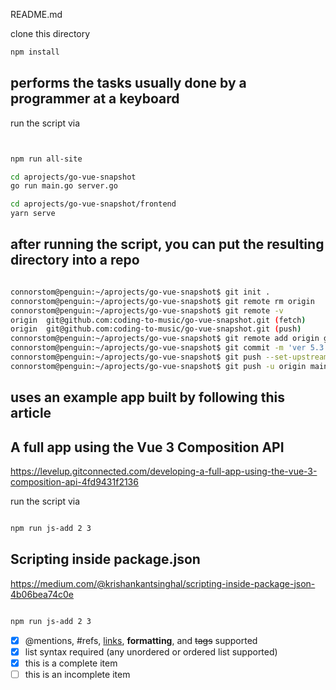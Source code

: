 
README.md

clone this directory

```bash
npm install
```

## performs the tasks usually done by a programmer at a keyboard

run the script via 

```bash


npm run all-site

cd aprojects/go-vue-snapshot
go run main.go server.go

cd aprojects/go-vue-snapshot/frontend
yarn serve


```

## after running the script, you can put the resulting directory into a repo

```bash

connorstom@penguin:~/aprojects/go-vue-snapshot$ git init .
connorstom@penguin:~/aprojects/go-vue-snapshot$ git remote rm origin
connorstom@penguin:~/aprojects/go-vue-snapshot$ git remote -v
origin  git@github.com:coding-to-music/go-vue-snapshot.git (fetch)
origin  git@github.com:coding-to-music/go-vue-snapshot.git (push)
connorstom@penguin:~/aprojects/go-vue-snapshot$ git remote add origin git@github.com:coding-to-music/go-vue-snapshot2.git
connorstom@penguin:~/aprojects/go-vue-snapshot$ git commit -m 'ver 5.3 update App.vue'
connorstom@penguin:~/aprojects/go-vue-snapshot$ git push --set-upstream origin master
connorstom@penguin:~/aprojects/go-vue-snapshot$ git push -u origin main
```

## uses an example app built by following this article

## A full app using the Vue 3 Composition API

https://levelup.gitconnected.com/developing-a-full-app-using-the-vue-3-composition-api-4fd9431f2136


run the script via 

```bash

npm run js-add 2 3
```

## Scripting inside package.json
https://medium.com/@krishankantsinghal/scripting-inside-package-json-4b06bea74c0e

```bash

npm run js-add 2 3
```

- [x] @mentions, #refs, [links](), **formatting**, and <del>tags</del> supported
- [x] list syntax required (any unordered or ordered list supported)
- [x] this is a complete item
- [ ] this is an incomplete item
